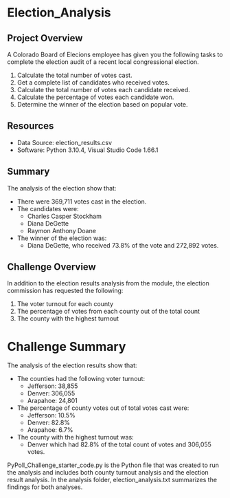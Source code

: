 # Election_Analysis

## Project Overview
A Colorado Board of Elecions employee has given you the following tasks to complete the election audit of a recent local congressional election.

1. Calculate the total number of votes cast. 
2. Get a complete list of candidates who received votes.
3. Calculate the total number of votes each candidate received.
4. Calculate the percentage of votes each candidate won.
5. Determine the winner of the election based on popular vote.

## Resources
- Data Source: election_results.csv
- Software: Python 3.10.4, Visual Studio Code 1.66.1

## Summary
The analysis of the election show that:
- There were 369,711 votes cast in the election.
- The candidates were:
    - Charles Casper Stockham
    - Diana DeGette
    - Raymon Anthony Doane
- The winner of the election was:
    - Diana DeGette, who received 73.8% of the vote and 272,892 votes. 

## Challenge Overview
In addition to the election results analysis from the module, the election commission has requested the following:
1. The voter turnout for each county
2. The percentage of votes from each county out of the total count
3. The county with the highest turnout

# Challenge Summary
The analysis of the election results show that:
- The counties had the following voter turnout:
  - Jefferson: 38,855
  - Denver: 306,055
  - Arapahoe: 24,801
- The percentage of county votes out of total votes cast were:
  - Jefferson: 10.5%
  - Denver: 82.8%
  - Arapahoe: 6.7%
- The county with the highest turnout was:
  - Denver which had 82.8% of the total count of votes and 306,055 votes.

PyPoll_Challenge_starter_code.py is the Python file that was created to run the analysis and includes both county turnout analysis and the election result analysis. In the analysis folder, election_analysis.txt summarizes the findings for both analyses.